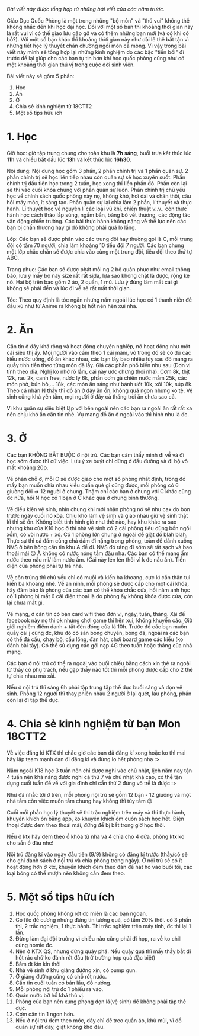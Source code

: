 *Bài viết này được tổng hợp từ những bài viết của các năm trước.*

Giáo Dục Quốc Phòng là một trong những "bộ môn" và "thú vui" không thể không nhắc đến khi học đại học. Đối với một số bạn thì khoảng thời gian này là rất vui vì có thể giao lưu gặp gỡ và có thêm những bạn mới (và có khi có bồ?). Với một số bạn khác thì khoảng thời gian này như dài lê thê bất tận vì những tiết học lý thuyết chán chường ngồi mòn cả mông. Vì vậy trong bài viết này mình sẽ tổng hợp lại những kinh nghiệm do các bậc "tiền bối" đi trước để lại giúp cho các bạn tự tin hơn khi học quốc phòng cũng như có một khoảng thời gian thú vị trong cuộc đời sinh viên.

Bài viết này sẽ gồm 5 phần:

1. Học
2. Ăn
3. Ở
4. Chia sẻ kinh nghiệm từ 18CTT2
5. Một số tips hữu ích

# 1. Học

Giờ học: giờ tập trung chung cho toàn khu là **7h sáng**, buổi trưa kết thúc lúc **11h** và chiều bắt đầu lúc **13h** và kết thúc lúc **16h30**.

Nội dung: Nội dung học gồm 3 phần, 2 phần chính trị và 1 phần quân sự. 2 phần chính trị sẽ học liên tiếp nhau còn quân sự sẽ học xuyên suốt. Phần chính trị đầu tiên học trong 2 tuần, học xong thi liền phần đó. Phần còn lại sẽ thi vào cuối khóa chung với phần quân sự luôn. Phần chính trị chủ yếu học về chính sách quốc phòng này nọ, không khó, hơi dài và chán thôi, câu hỏi máy móc, ít sáng tạo. Phần quân sự lại chia làm 2 phần, lí thuyết và thực hành. Lí thuyết học về nguyên lí các loại vũ
khí, chiến thuật v..v.. còn thực hành học cách tháo lắp súng, ngắm bắn, băng bó vết thương, các động tác vận động chiến trường. Các bài thực hành không nặng về thể lực nên các bạn bị chấn thương hay gì đó không phải quá lo lắng.

Lớp: Các bạn sẽ được phân vào các trung đội hay thường gọi là C, mỗi trung đội có tầm 70 người, chia làm khoảng 10 tiểu đội 7 người. Các bạn chung một lớp chắc chắn sẽ được chia vào cùng một trung đội, tiểu đội theo thứ tự ABC.

Trang phục: Các bạn sẽ được phát mỗi ng 2 bộ quân phục như email thông báo, lưu ý mấy bộ này size rất rất sida, lựa sao không chật là được, rộng kệ nó. Hai bộ trên bao gồm 2 áo, 2 quần, 1 mũ. Lưu ý đừng làm mất cái gì không sẽ phải đền và lúc đi về sẽ rất mất thời gian.

Tóc: Theo quy định là tóc ngắn nhưng năm ngoái lúc học có 1 thanh niên để đầu xù như từ Anime ra không bị hốt nên hên xui nha.

# 2. Ăn

Căn tin ở đây khá rộng và hoạt động chuyên nghiệp, nó hoạt động như một cái siêu thị ấy. Mọi người vào cầm theo 1 cái mâm, vô trong đó sẽ có đủ các kiểu nước uống, đồ ăn khác nhau, các bạn lấy bao nhiêu tùy sau đó mang ra quầy tính tiền theo từng món đã lấy. Giá các phần phổ biến như sau (Đơn vị tính theo dĩa, Nghị ko nhớ rõ lắm, cái này ước chừng thôi nha): Cơm 8k, thịt 12k, rau 2k, canh free, nước ly 6k, phần cơm gà chiên nước mắm 25k, các món phở, bún bò,... 18k, các món ăn sáng như bánh ướt 10k, xôi 10k, súp 8k.
Theo cá nhân N thấy thì đồ ăn ở đây ăn ổn, không quá ngon nhưng ko tệ. Vệ sinh cũng khá yên tâm, mọi người ở đây cả tháng trời ăn chưa sao cả.

Vì khu quân sự siêu biệt lập với bên ngoài nên các bạn ra ngoài ăn rất rất xa nên chịu khó ăn căn tin nhé. Vụ mang đồ ăn ở ngoài vào thì hình như là đc.

# 3. Ở

Các bạn KHÔNG BẮT BUỘC ở nội trú. Các bạn cảm thấy mình đi về và đi học sớm được thì cứ việc. Lưu ý xe buýt chỉ dừng ở đầu đường và đi bộ vô mất khoảng 20p.

Về phân chỗ ở, mỗi C sẽ được giao cho một số phòng nhất định, trong đó mấy bạn muốn chia nhau kiểu quần què gì cũng được, mỗi phòng có 6 giường đôi => 12 người ở chung. Thậm chí các bạn ở chung với C khác cũng đc nữa, hồi N học có 1 bạn ở C khác qua ở chung bình thường.

Về điều kiện vệ sinh, nhìn chung khi mới nhận phòng nó sẽ như cax do bọn trước ngày cuối nó xõa. Chịu khó làm vệ sinh và giao nhau giữ vệ sinh thật kĩ thì sẽ ổn. Không biết tình hình giờ như thế nào, hay khu khác ra sao nhưng khu của K16 học ở thì nhà vệ sinh có 2 cái phòng tiêu dùng bồn ngồi xổm, có vòi nước + xô. Có 1 phòng lớn chung ở ngoài để giặt đồ blah blah. Thực sự thì cả đám cũng chả dám đi nặng trong phòng, toàn để dành xuống NVS ở bên hông căn tin khu A để đi. NVS đó ráng đi sớm sẽ rất sạch và bao thoải mái 😛
À không có nước nóng tắm đâu nha. Các bạn có thể mang ấm nước theo nấu mì/ làm nước ấm. (Cái này lén lén thôi vì k đc nấu ăn). Tiền điện của phòng phải tự trả nha.

Về côn trùng thì chủ yếu chỉ có muỗi và kiến ba khoang, cực kì cẩn thận tui kiến ba khoang nhé.
Về an ninh, mỗi phòng sẽ được cấp cho một cái khóa, hãy đảm bảo là phòng của các bạn có thể khóa chắc cửa, hồi năm anh học có 1 phòng bị mất 6 cái điện thoại là do phòng ấy không khóa được cửa, còn lại chưa mất gì.

Về mạng, ở căn tin có bán card wifi theo đơn vị, ngày, tuần, tháng. Xài để facebook này nọ thì ok nhưng chơi game thì hên xui, không khuyến cáo.
Giờ giới nghiêm điểm danh + tắt đèn đóng cửa là 10h. Trước đó các bạn muốn quẩy cái j cũng đc, khu đó có sân bóng chuyền, bóng đá, ngoài ra các bạn có thể đá cầu, chạy bộ, cầu lông, đàn hát, chơi board game các kiểu (ko đánh bài tây). Có thể sử dụng các gói nạp 4G theo tuần hoặc tháng của nhà mạng.

Các bạn ở nội trú có thể ra ngoài vào buổi chiều bằng cách xin thẻ ra ngoài từ thầy cô phụ trách, nếu gặp thầy nào tốt thì mỗi phòng được cấp cho 2 thẻ tự chia nhau mà xài.

Nếu ở nội trú thì sáng 6h phải tập trung tập thể dục buổi sáng và dọn vệ sinh. Phòng 12 người thì thay phiên nhau 2 người ở lại quét, lau phòng, phần còn lại đi tập thể dục.

# 4. Chia sẻ kinh nghiệm từ bạn Mon 18CTT2

Về việc đăng kí KTX thì chắc giờ các bạn đã đăng kí xong hoặc ko thì mai hãy lập team mạnh dạn đi đăng kí và đừng lo hết phòng nha :>

Năm ngoái K18 học 3 tuần nên chỉ được nghỉ vào chủ nhật, lịch năm nay tận 4 tuần nên khả năng được nghỉ cả thứ 7 và chủ nhật khá cao, có thể tận dụng cuối tuần để về với gia đình chỉ cần thứ 2 đừng vô trễ là được :>

Như đã nhắc tới ở trên, mỗi phòng nội trú sẽ gồm 12 bạn - 12 giường và một nhà tắm còn việc muốn tắm chung hay không thì tùy tâm 😌

Cuối mỗi phần học lý thuyết sẽ thi trắc nghiệm trên máy và thi thực hành, khuyến khích ôn bằng app, ko khuyến khích ôm cuốn sách học hết. Điện thoại được đem theo thoải mái, đừng để bị bắt trong giờ học thôi.

Nếu ở ktx hãy đem theo ổ khóa từ nhà và 4 chìa cho 4 đứa, phòng ktx ko cho sẵn ổ đâu nhe!

Nội trú đăng kí vào ngày đầu tiên (9/9) không có đăng kí trước (thầy/cô sẽ cho ghi danh sách ở nội trú và chia phòng trong ngày). Ở nội trú sẽ có ít hoạt động hơn ở ktx, khuyến khích đem theo đàn để hát hò vào buổi tối, các loại bóng có thể mượn nên không cần đem theo.

# 5. Một số tips hữu ích

1. Học quốc phòng không rớt đc miên là các bạn ngoan.
2. Có file đề cương nhưng đừng tin tưởng quá, có tầm 20% thôi. có 3 phần thi, 2 trắc nghiệm, 1 thực hành. Thi trắc nghiệm trên máy tính, đc thi lại 1 lần.
3. Đừng làm đại đội trưởng vì chiều nào cũng phải đi họp, ra về ko chill cùng homie đc.
4. Nên ở KTX QS, nhưng đừng quậy phá. Nếu quậy quá thì mấy thầy bắt đi hốt rác chứ ko đánh rớt đâu (trừ trường hợp quá đặc biệt)
5. Bấm đt kín kín thôi
6. Nhà vệ sinh ở khu giảng đường xịn, có pump gun.
7. Ở giảng đường cũng có chỗ rót nước.
8. Căn tin cuối tuần có bán lẩu, đồ nướng.
9. Mỗi phòng nội trú đc 1 phiếu ra vào.
10. Quán nước bờ hồ khá thú vị.
11. Phòng của bạn nên xung phọng dọn lá(vệ sinh) để không phải tập thể dục.
12. Cơm căn tin 1 ngon hơn.
13. Nếu ở nội trú đem theo móc, dây chì để treo quần áo, khử mùi, vì đồ quân sự rất dày, giặt không khô đâu.
